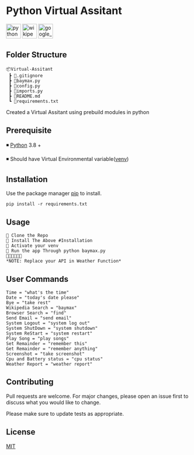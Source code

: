 # Python Virtual Assitant
<p>  
<img src="https://www.vectorlogo.zone/util/preview.html?image=/logos/python/python-icon.svg" alt="python" width="40" height="40"/>
<img src="https://www.vectorlogo.zone/util/preview.html?image=/logos/wikipedia/wikipedia-icon.svg" alt="wikipedia" width="40" height="40"/>
<img src="https://www.vectorlogo.zone/util/preview.html?image=/logos/google_chrome/google_chrome-icon.svg" alt="google_chrome" width="40" height="40"/>
 
</p> 

## Folder Structure

```
📦Virtual-Assitant
 ┣ 📜.gitignore
 ┣ 📜baymax.py
 ┣ 📜config.py
 ┣ 📜imports.py
 ┣ 📜README.md
 ┗ 📜requirements.txt
```

Created a Virtual Assitant using prebuild modules in python

## Prerequisite
◾ [Python](https://www.python.org/downloads/) 3.8 +

◾ Should have Virtual Environmental variable([venv](https://www.geeksforgeeks.org/create-virtual-environment-using-venv-python/))

## Installation

Use the package manager [pip](https://pip.pypa.io/en/stable/) to install.


`pip install -r requirements.txt `


## Usage

```
🔹 Clone the Repo
🔹 Install The Above #Installation
🔹 Activate your venv
🔹 Run the app Through python baymax.py
🔹🔹🔹🔹🔹🔹
*NOTE: Replace your API in Weather Function*
```

## User Commands

```
Time = "what's the time"
Date = "today's date please"
Bye = "take rest"
Wikipedia Search = "baymax"
Browser Search = "find"
Send Email = "send email"
System Logout = "system log out"
System ShutDown = "system shutdown"
System ReStart = "system restart"
Play Song = "play songs"
Set Remainder = "remember this"
Get Remainder = "remember anything"
Screenshot = "take screenshot"
Cpu and Battery status = "cpu status"
Weather Report = "weather report"
```


## Contributing
Pull requests are welcome. For major changes, please open an issue first to discuss what you would like to change.

Please make sure to update tests as appropriate.

## License
[MIT](https://choosealicense.com/licenses/mit/)
